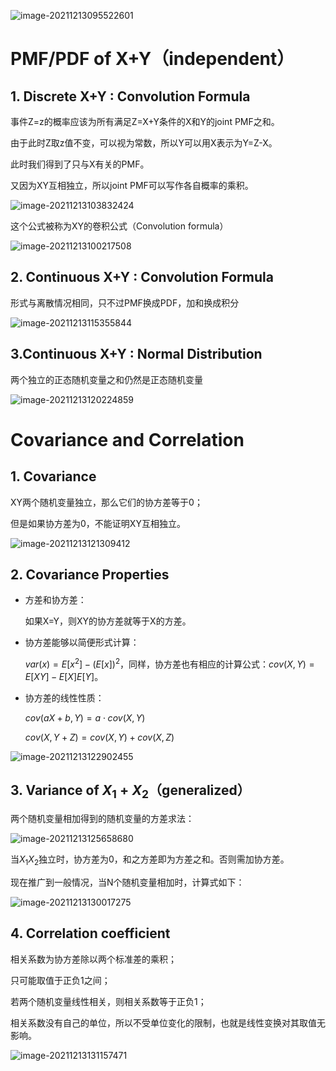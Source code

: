 ![image-20211213095522601](https://gitee.com/joy_thestraydog/typora/raw/master/img/image-20211213095522601.png)

# PMF/PDF of X+Y（independent）

## 1. Discrete X+Y : Convolution Formula

事件Z=z的概率应该为所有满足Z=X+Y条件的X和Y的joint PMF之和。

由于此时Z取z值不变，可以视为常数，所以Y可以用X表示为Y=Z-X。

此时我们得到了只与X有关的PMF。

又因为XY互相独立，所以joint PMF可以写作各自概率的乘积。

![image-20211213103832424](https://gitee.com/joy_thestraydog/typora/raw/master/img/image-20211213103832424.png)

这个公式被称为XY的卷积公式（Convolution formula）

![image-20211213100217508](https://gitee.com/joy_thestraydog/typora/raw/master/img/image-20211213100217508.png)

## 2. Continuous X+Y : Convolution Formula

形式与离散情况相同，只不过PMF换成PDF，加和换成积分

![image-20211213115355844](https://gitee.com/joy_thestraydog/typora/raw/master/img/image-20211213115355844.png)

## 3.Continuous X+Y : Normal Distribution

两个独立的正态随机变量之和仍然是正态随机变量

![image-20211213120224859](https://gitee.com/joy_thestraydog/typora/raw/master/img/image-20211213120224859.png)

# Covariance and Correlation

## 1. Covariance

XY两个随机变量独立，那么它们的协方差等于0；

但是如果协方差为0，不能证明XY互相独立。



![image-20211213121309412](https://gitee.com/joy_thestraydog/typora/raw/master/img/image-20211213121309412.png)

## 2. Covariance Properties

- 方差和协方差：

  如果X=Y，则XY的协方差就等于X的方差。

- 协方差能够以简便形式计算：

  $var(x)=E[x^2]-(E[x])^2$​，同样，协方差也有相应的计算公式：$cov(X,Y)=E[XY]-E[X]E[Y]$​。

- 协方差的线性性质：

  $cov(aX+b,Y)=a\cdot cov(X,Y)$

  $cov(X,Y+Z)=cov(X,Y)+cov(X,Z)$

![image-20211213122902455](https://gitee.com/joy_thestraydog/typora/raw/master/img/image-20211213122902455.png)

## 3. Variance of $X_1 + X_2$（generalized）

两个随机变量相加得到的随机变量的方差求法：

![image-20211213125658680](https://gitee.com/joy_thestraydog/typora/raw/master/img/image-20211213125658680.png)

当$X_1 X_2$独立时，协方差为0，和之方差即为方差之和。否则需加协方差。

现在推广到一般情况，当N个随机变量相加时，计算式如下：

![image-20211213130017275](https://gitee.com/joy_thestraydog/typora/raw/master/img/image-20211213130017275.png)

## 4. Correlation coefficient

相关系数为协方差除以两个标准差的乘积；

只可能取值于正负1之间；

若两个随机变量线性相关，则相关系数等于正负1；

相关系数没有自己的单位，所以不受单位变化的限制，也就是线性变换对其取值无影响。

![image-20211213131157471](https://gitee.com/joy_thestraydog/typora/raw/master/img/image-20211213131157471.png)